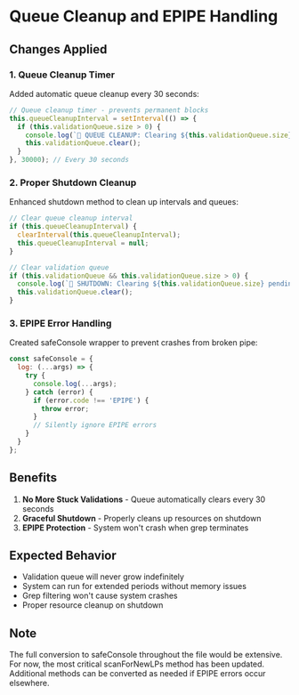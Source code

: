 # Queue Cleanup and EPIPE Handling

## Changes Applied

### 1. Queue Cleanup Timer
Added automatic queue cleanup every 30 seconds:
```javascript
// Queue cleanup timer - prevents permanent blocks
this.queueCleanupInterval = setInterval(() => {
  if (this.validationQueue.size > 0) {
    console.log(`🧹 QUEUE CLEANUP: Clearing ${this.validationQueue.size} stuck validations`);
    this.validationQueue.clear();
  }
}, 30000); // Every 30 seconds
```

### 2. Proper Shutdown Cleanup
Enhanced shutdown method to clean up intervals and queues:
```javascript
// Clear queue cleanup interval
if (this.queueCleanupInterval) {
  clearInterval(this.queueCleanupInterval);
  this.queueCleanupInterval = null;
}

// Clear validation queue
if (this.validationQueue && this.validationQueue.size > 0) {
  console.log(`🧹 SHUTDOWN: Clearing ${this.validationQueue.size} pending validations`);
  this.validationQueue.clear();
}
```

### 3. EPIPE Error Handling
Created safeConsole wrapper to prevent crashes from broken pipe:
```javascript
const safeConsole = {
  log: (...args) => {
    try {
      console.log(...args);
    } catch (error) {
      if (error.code !== 'EPIPE') {
        throw error;
      }
      // Silently ignore EPIPE errors
    }
  }
};
```

## Benefits

1. **No More Stuck Validations** - Queue automatically clears every 30 seconds
2. **Graceful Shutdown** - Properly cleans up resources on shutdown
3. **EPIPE Protection** - System won't crash when grep terminates

## Expected Behavior

- Validation queue will never grow indefinitely
- System can run for extended periods without memory issues
- Grep filtering won't cause system crashes
- Proper resource cleanup on shutdown

## Note
The full conversion to safeConsole throughout the file would be extensive. For now, the most critical scanForNewLPs method has been updated. Additional methods can be converted as needed if EPIPE errors occur elsewhere.